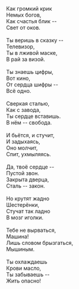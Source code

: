 Как громкий крик<br />
Немых богов,<br />
Как счастья блик --<br />
Свет от оков.<br />
<br />
Ты веришь в сказку --<br />
Телевизор,<br />
Ты в лживой маске,<br />
В рай за визой.<br />
<br />
Ты знаешь цифры,<br />
Вот кино,<br />
От сердца шифры --<br />
Всё одно.<br />
<br />
Сверкая сталью,<br />
Как с завода,<br />
Ты сердце вставишь.<br />
В нём -- свобода.<br />
<br />
И бьётся, и стучит,<br />
И задыхаясь,<br />
Оно молчит,<br />
Спит, ухмыляясь.<br />
<br />
Да, твоё сердце --<br />
Пустой звон.<br />
Закрыта дверца,<br />
Сталь -- закон.<br />
<br />
Но крутят жадно<br />
Шестерёнки,<br />
Стучат так ладно<br />
В мозг иголки.<br />
<br />
Тебе не вырваться,<br />
Машина!<br />
Лишь словом брызгаться,<br />
Мышиным.<br />
<br />
Ты охлаждаешь<br />
Крови масло,<br />
Ты забываешь --<br />
Жить опасно!<br />
<br />
<br />